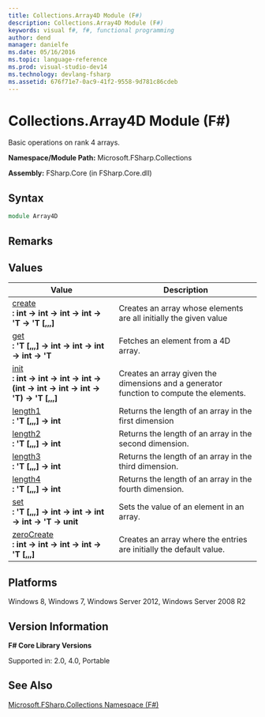 ```yaml
---
title: Collections.Array4D Module (F#)
description: Collections.Array4D Module (F#)
keywords: visual f#, f#, functional programming
author: dend
manager: danielfe
ms.date: 05/16/2016
ms.topic: language-reference
ms.prod: visual-studio-dev14
ms.technology: devlang-fsharp
ms.assetid: 676f71e7-0ac9-41f2-9558-9d781c86cdeb 
---
```


# Collections.Array4D Module (F#)

Basic operations on rank 4 arrays.

**Namespace/Module Path:** Microsoft.FSharp.Collections

**Assembly:** FSharp.Core (in FSharp.Core.dll)


## Syntax

```fsharp
module Array4D
```

## Remarks

## Values


|Value|Description|
|-----|-----------|
|[create](https://msdn.microsoft.com/library/c146b4b0-2e63-4d00-8451-5d72833ccfdc)<br />**: int -&gt; int -&gt; int -&gt; int -&gt; 'T -&gt; 'T [,,,]**|Creates an array whose elements are all initially the given value|
|[get](https://msdn.microsoft.com/library/d268205c-d77b-4816-8360-57be8e770005)<br />**: 'T [,,,] -&gt; int -&gt; int -&gt; int -&gt; int -&gt; 'T**|Fetches an element from a 4D array.|
|[init](https://msdn.microsoft.com/library/41e8bf42-5a11-4884-8890-a1b194f5f80e)<br />**: int -&gt; int -&gt; int -&gt; int -&gt; (int -&gt; int -&gt; int -&gt; int -&gt; 'T) -&gt; 'T [,,,]**|Creates an array given the dimensions and a generator function to compute the elements.|
|[length1](https://msdn.microsoft.com/library/a864b7e6-7da5-45bf-9b54-ef0f772488f1)<br />**: 'T [,,,] -&gt; int**|Returns the length of an array in the first dimension|
|[length2](https://msdn.microsoft.com/library/2da2dd52-1348-4c70-b64c-299a3d43cda1)<br />**: 'T [,,,] -&gt; int**|Returns the length of an array in the second dimension.|
|[length3](https://msdn.microsoft.com/library/199a6b83-85df-4ed6-9ef9-faa0b4e2ae6d)<br />**: 'T [,,,] -&gt; int**|Returns the length of an array in the third dimension.|
|[length4](https://msdn.microsoft.com/library/f8e138c3-0a87-4b63-86ab-9d286c6b6cff)<br />**: 'T [,,,] -&gt; int**|Returns the length of an array in the fourth dimension.|
|[set](https://msdn.microsoft.com/library/2b72ed80-310c-4b75-9fa4-6cbb13aa7ff4)<br />**: 'T [,,,] -&gt; int -&gt; int -&gt; int -&gt; int -&gt; 'T -&gt; unit**|Sets the value of an element in an array.|
|[zeroCreate](https://msdn.microsoft.com/library/1391be77-5364-4397-a710-c1298e6397bc)<br />**: int -&gt; int -&gt; int -&gt; int -&gt; 'T [,,,]**|Creates an array where the entries are initially the default value.|

## Platforms
Windows 8, Windows 7, Windows Server 2012, Windows Server 2008 R2


## Version Information
**F# Core Library Versions**

Supported in: 2.0, 4.0, Portable


## See Also
[Microsoft.FSharp.Collections Namespace &#40;F&#35;&#41;](Microsoft.FSharp.Collections-Namespace-%5BFSharp%5D.md)

